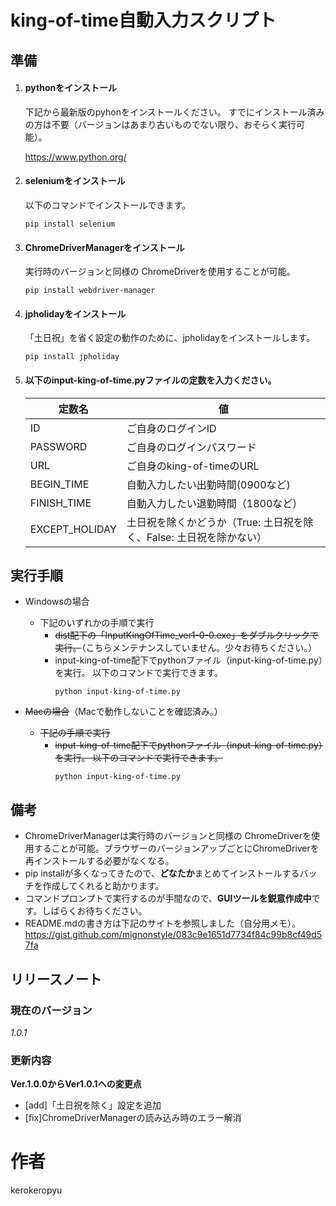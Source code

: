 # king-of-time自動入力スクリプト 
 
## 準備
1. #### pythonをインストール

    下記から最新版のpyhonをインストールください。
    すでにインストール済みの方は不要（バージョンはあまり古いものでない限り、おそらく実行可能）。
    
    https://www.python.org/

2. #### seleniumをインストール
   
    以下のコマンドでインストールできます。
    ```コマンドプロンプト
    pip install selenium
    ```

3. #### ChromeDriverManagerをインストール

    実行時のバージョンと同様の ChromeDriverを使用することが可能。
    ```コマンドプロンプト
    pip install webdriver-manager
    ```

4. #### jpholidayをインストール
    「土日祝」を省く設定の動作のために、jpholidayをインストールします。
    ```コマンドプロンプト
    pip install jpholiday
    ```

5. #### 以下のinput-king-of-time.pyファイルの定数を入力ください。
    | 定数名 | 値 |
    ----|---- 
    | ID | ご自身のログインID |
    | PASSWORD | ご自身のログインパスワード |
    | URL | ご自身のking-of-timeのURL |
    | BEGIN_TIME | 自動入力したい出勤時間(0900など) |
    | FINISH_TIME | 自動入力したい退勤時間（1800など） |
    | EXCEPT_HOLIDAY | 土日祝を除くかどうか（True: 土日祝を除く、False: 土日祝を除かない） |

## 実行手順
* Windowsの場合
  
    - 下記のいずれかの手順で実行
      - ~~dist配下の「InputKingOfTime_ver1-0-0.exe」をダブルクリックで実行。~~（こちらメンテナンスしていません。少々お待ちください。）
      - input-king-of-time配下でpythonファイル（input-king-of-time.py）を実行。
       以下のコマンドで実行できます。
        ```コマンドプロンプト
        python input-king-of-time.py
        ```
* ~~Macの場合~~（Macで動作しないことを確認済み。）
    - ~~下記の手順で実行~~
        - ~~input-king-of-time配下でpythonファイル（input-king-of-time.py）を実行。
            以下のコマンドで実行できます。~~
            ```コマンドプロンプト
            python input-king-of-time.py
            ```
 
## 備考
* ChromeDriverManagerは実行時のバージョンと同様の ChromeDriverを使用することが可能。ブラウザーのバージョンアップごとにChromeDriverを再インストールする必要がなくなる。
* pip installが多くなってきたので、**どなたか**まとめてインストールするバッチを作成してくれると助かります。
* コマンドプロンプトで実行するのが手間なので、**GUIツールを鋭意作成中**です。しばらくお待ちください。
* README.mdの書き方は下記のサイトを参照しました（自分用メモ）。
  https://gist.github.com/mignonstyle/083c9e1651d7734f84c99b8cf49d57fa

## リリースノート
### 現在のバージョン

*1.0.1*

### 更新内容

**Ver.1.0.0からVer1.0.1への変更点**
* [add]「土日祝を除く」設定を追加
* [fix]ChromeDriverManagerの読み込み時のエラー解消

# 作者
kerokeropyu
